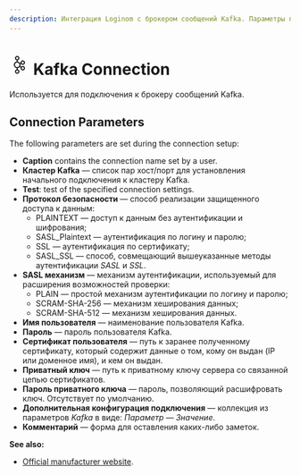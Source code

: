 ```yaml
---
description: Интеграция Loginom с брокером сообщений Kafka. Параметры подключения.
---
```

# ![ ](./../../../images/icons/common/data-sources/kafka_default.svg) Kafka Connection

Используется для подключения к брокеру сообщений Kafka.

## Connection Parameters

The following parameters are set during the connection setup:

* **Caption** contains the connection name set by a user.
* **Кластер Kafka** — список пар хост/порт для установления начального подключения к кластеру Kafka.
* **Test**: test of the specified connection settings.
* **Протокол безопасности** — способ реализации защищенного доступа к данным:
   * PLAINTEXT — доступ к данным без аутентификации и шифрования;
   * SASL_Plaintext — аутентификация по логину и паролю;
   * SSL — аутентификация по сертификату;
   * SASL_SSL — способ, совмещающий вышеуказанные методы аутентификации *SASL* и *SSL*.
* **SASL механизм** — механизм аутентификации, используемый для расширения возможностей проверки:
   * PLAIN — простой механизм аутентификации по логину и паролю;
   * SCRAM-SHA-256 — механизм хеширования данных;
   * SCRAM-SHA-512 — механизм хеширования данных.
* **Имя пользователя** — наименование пользователя Kafka.
* **Пароль** — пароль пользователя Kafka.
* **Сертификат пользователя** — путь к заранее полученному сертификату, который содержит данные о том, кому он выдан (IP или доменное имя), и кем он выдан.
* **Приватный ключ** — путь к приватному ключу сервера со связанной цепью сертификатов.
* **Пароль приватного ключа** — пароль, позволяющий расшифровать ключ. Отсутствует по умолчанию.
* **Дополнительная конфигурация подключения** — коллекция из параметров *Kafka* в виде: *Параметр — Значение*.
* **Комментарий** — форма для оставления каких-либо заметок.

**See also:**
* [Official manufacturer website](https://kafka.apache.org/documentation/).